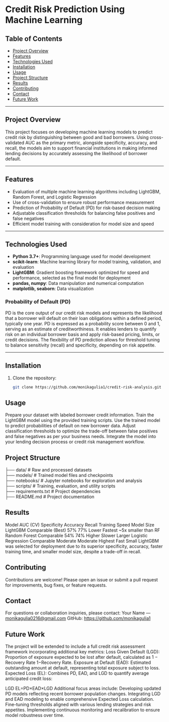 # Credit Risk Prediction Using Machine Learning

## Table of Contents

- [Project Overview](#project-overview)
- [Features](#features)
- [Technologies Used](#technologies-used)
- [Installation](#installation)
- [Usage](#usage)
- [Project Structure](#project-structure)
- [Results](#results)
- [Contributing](#contributing)
- [Contact](#contact)
- [Future Work](#future-work)

---

## Project Overview

This project focuses on developing machine learning models to predict credit risk by distinguishing between good and bad borrowers. Using cross-validated AUC as the primary metric, alongside specificity, accuracy, and recall, the models aim to support financial institutions in making informed lending decisions by accurately assessing the likelihood of borrower default.

---

## Features

- Evaluation of multiple machine learning algorithms including LightGBM, Random Forest, and Logistic Regression  
- Use of cross-validation to ensure robust performance measurement  
- Prediction of Probability of Default (PD) for risk-based decision making  
- Adjustable classification thresholds for balancing false positives and false negatives  
- Efficient model training with consideration for model size and speed  

---

## Technologies Used

- **Python 3.7+**: Programming language used for model development  
- **scikit-learn**: Machine learning library for model training, validation, and evaluation  
- **LightGBM**: Gradient boosting framework optimized for speed and performance, selected as the final model for deployment  
- **pandas, numpy**: Data manipulation and numerical computation  
- **matplotlib, seaborn**: Data visualization  

### Probability of Default (PD)

PD is the core output of our credit risk models and represents the likelihood that a borrower will default on their loan obligations within a defined period, typically one year. PD is expressed as a probability score between 0 and 1, serving as an estimate of creditworthiness. It enables lenders to quantify risk on an individual borrower basis and apply risk-based pricing, limits, or credit decisions. The flexibility of PD prediction allows for threshold tuning to balance sensitivity (recall) and specificity, depending on risk appetite.

---

## Installation

1. Clone the repository:  
   ```bash
   git clone https://github.com/monikagulia1/credit-risk-analysis.git

## Usage

Prepare your dataset with labeled borrower credit information.
Train the LightGBM model using the provided training scripts.
Use the trained model to predict probabilities of default on new borrower data.
Adjust classification thresholds to optimize the trade-off between false positives and false negatives as per your business needs.
Integrate the model into your lending decision process or credit risk management workflow.

## Project Structure

├── data/                  # Raw and processed datasets  
├── models/                # Trained model files and checkpoints  
├── notebooks/             # Jupyter notebooks for exploration and analysis  
├── scripts/               # Training, evaluation, and utility scripts  
├── requirements.txt       # Project dependencies  
├── README.md              # Project documentation  

## Results

Model	AUC (CV)	Specificity	Accuracy	Recall	Training Speed	Model Size
LightGBM	Comparable (Best)	57%	77%	Lower	Fastest	~5x smaller than RF
Random Forest	Comparable	54%	74%	Higher	Slower	Larger
Logistic Regression	Comparable	Moderate	Moderate	Highest	Fast	Small
LightGBM was selected for deployment due to its superior specificity, accuracy, faster training time, and smaller model size, despite a trade-off in recall.

## Contributing

Contributions are welcome! Please open an issue or submit a pull request for improvements, bug fixes, or feature requests.

## Contact

For questions or collaboration inquiries, please contact:
Your Name — monikagulia0216@gmail.com
GitHub: https://github.com/monikagulia1

## Future Work

The project will be extended to include a full credit risk assessment framework incorporating additional key metrics:
Loss Given Default (LGD): Proportion of exposure expected to be lost after default, calculated as
1
−
Recovery Rate
1−Recovery Rate.
Exposure at Default (EAD): Estimated outstanding amount at default, representing total exposure subject to loss.
Expected Loss (EL): Combines PD, EAD, and LGD to quantify average anticipated credit loss:

LGD
EL=PD×EAD×LGD
Additional focus areas include:
Developing updated PD models reflecting recent borrower population changes.
Integrating LGD and EAD modeling to enable comprehensive Expected Loss calculation.
Fine-tuning thresholds aligned with various lending strategies and risk appetites.
Implementing continuous monitoring and recalibration to ensure model robustness over time.
